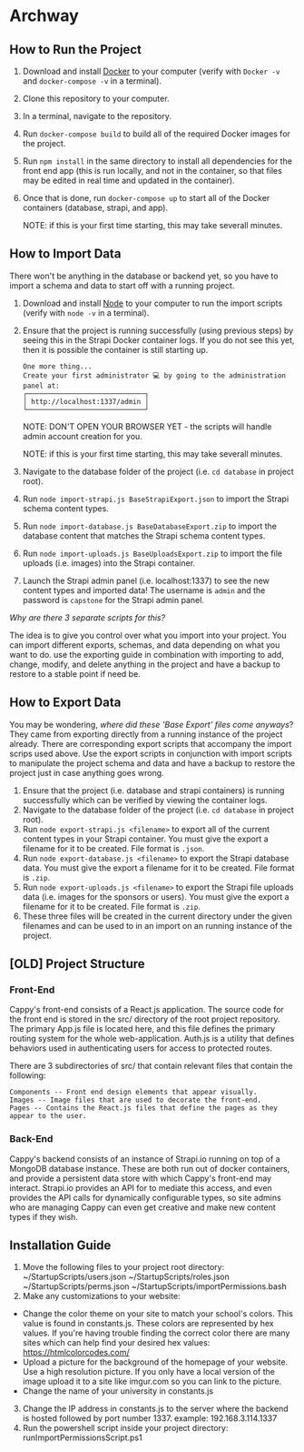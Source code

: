 # Archway

## How to Run the Project

1. Download and install [Docker](https://www.docker.com/products/docker-desktop) to your computer (verify with `Docker -v` and `docker-compose -v` in a terminal).
1. Clone this repository to your computer.
1. In a terminal, navigate to the repository.
1. Run `docker-compose build` to build all of the required Docker images for the project.
1. Run `npm install` in the same directory to install all dependencies for the front end app (this is run locally, and not in the container, so that files may be edited in real time and updated in the container).
1. Once that is done, run `docker-compose up` to start all of the Docker containers (database, strapi, and app).

    NOTE: if this is your first time starting, this may take severall minutes.

## How to Import Data

There won't be anything in the database or backend yet, so you have to import a schema and data to start off with a running project.

1. Download and install [Node](https://nodejs.org/en/download/) to your computer to run the import scripts (verify with `node -v` in a terminal).
1. Ensure that the project is running successfully (using previous steps) by seeing this in the Strapi Docker container logs. If you do not see this yet, then it is possible the container is still starting up.

    ```
    One more thing...
    Create your first administrator 💻 by going to the administration panel at:
    ┌─────────────────────────────┐
    │ http://localhost:1337/admin │
    └─────────────────────────────┘
    ```

    NOTE: DON'T OPEN YOUR BROWSER YET - the scripts will handle admin account creation for you.

    NOTE: if this is your first time starting, this may take severall minutes.

1. Navigate to the database folder of the project (i.e. `cd database` in project root).
1. Run `node import-strapi.js BaseStrapiExport.json` to import the Strapi schema content types.
1. Run `node import-database.js BaseDatabaseExport.zip` to import the database content that matches the Strapi schema content types.
1. Run `node import-uploads.js BaseUploadsExport.zip` to import the file uploads (i.e. images) into the Strapi container.
1. Launch the Strapi admin panel (i.e. localhost:1337) to see the new content types and imported data! The username is `admin` and the password is `capstone` for the Strapi admin panel.

*Why are there 3 separate scripts for this?*

The idea is to give you control over what you import into your project. You can import different exports, schemas, and data depending on what you want to do. use the exporting guide in combination with importing to add, change, modify, and delete anything in the project and have a backup to restore to a stable point if need be.

## How to Export Data

You may be wondering, *where did these 'Base Export' files come anyways*? They came from exporting directly from a running instance of the project already. There are corresponding export scripts that accompany the import scrips used above. Use the export scripts in conjunction with import scripts to manipulate the project schema and data and have a backup to restore the project just in case anything goes wrong.

1. Ensure that the project (i.e. database and strapi containers) is running successfully which can be verified by viewing the container logs.
1. Navigate to the database folder of the project (i.e. `cd database` in project root).
1. Run `node export-strapi.js <filename>` to export all of the current content types in your Strapi container. You must give the export a filename for it to be created. File format is `.json`.
1. Run `node export-database.js <filename>` to export the Strapi database data. You must give the export a filename for it to be created. File format is `.zip`.
1. Run `node export-uploads.js <filename>` to export the Strapi file uploads data (i.e. images for the sponsors or users). You must give the export a filename for it to be created. File format is `.zip`.
1. These three files will be created in the current directory under the given filenames and can be used to in an import on an running instance of the project.

## [OLD] Project Structure

### Front-End

Cappy's front-end consists of a React.js application.  The source code for the front end is stored in the src/ directory of the root project repository.  The primary App.js file is located here, and this file defines the primary routing system for the whole web-application.  Auth.js is a utility that defines behaviors used in authenticating users for access to protected routes.

There are 3 subdirectories of src/ that contain relevant files that contain the following:

    Components -- Front end design elements that appear visually.
    Images -- Image files that are used to decorate the front-end.
    Pages -- Contains the React.js files that define the pages as they appear to the user.
             
### Back-End

Cappy's backend consists of an instance of Strapi.io running on top of a MongoDB database instance.  These are both run out of docker containers, and provide a persistent data store with which Cappy's front-end may interact.  Strapi.io provides an API for to mediate this access, and even provides the API calls for dynamically configurable types, so site admins who are managing Cappy can even get creative and make new content types if they wish.

## Installation Guide

1. Move the following files to your project root directory: ~/StartupScripts/users.json ~/StartupScripts/roles.json ~/StartupScripts/perms.json ~/StartupScripts/importPermissions.bash
2. Make any customizations to your website:

* Change the color theme on your site to match your school's colors. This value is found in constants.js. These colors are represented by hex values. If you're having trouble finding the correct color there are many sites which can help find your desired hex values: https://htmlcolorcodes.com/
* Upload a picture for the background of the homepage of your website. Use a high resolution picture. If you only have a local version of the image upload it to a site like imgur.com so you can link to the picture.
* Change the name of your university in constants.js
3. Change the IP address in constants.js to the server where the backend is hosted followed by port number 1337. example: 192.168.3.114.1337
4. Run the powershell script inside your project directory: runImportPermissionsScript.ps1
